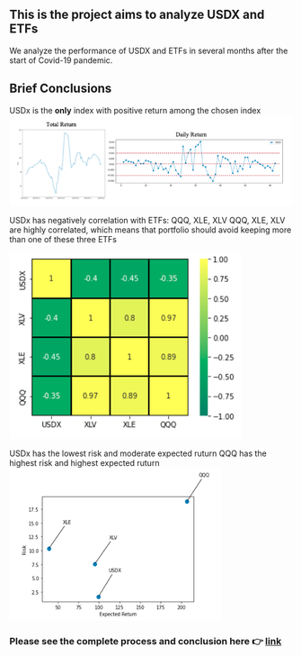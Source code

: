 ## This is the project aims to analyze USDX and ETFs

 We analyze the performance of USDX and ETFs in several months after the start of Covid-19 pandemic.
 
## Brief Conclusions
 
 USDx is the **only** index with positive return among the chosen index
 ![alt text](https://github.com/peter75977/Analysis-of-USDx-and-ETFs/blob/main/SEAS%206401-etf-usdx-project/README_IMG/USDx_img.png)
 
 
 
 USDx has negatively correlation with ETFs: QQQ, XLE, XLV
 QQQ, XLE, XLV are highly correlated, which means that portfolio should avoid keeping more than one of these three ETFs
 
 
  ![alt text](https://github.com/peter75977/Analysis-of-USDx-and-ETFs/blob/main/SEAS%206401-etf-usdx-project/README_IMG/USDx_Corr_img.png)
 
 
 
 USDx has the lowest risk and moderate expected ruturn
 QQQ has the highest risk and highest expected ruturn
  ![alt text](https://github.com/peter75977/Analysis-of-USDx-and-ETFs/blob/main/SEAS%206401-etf-usdx-project/README_IMG/Risk_img.png)
 
 
 

### Please see the complete process and conclusion here 👉 [link](https://github.com/peter75977/Analysis-of-USDx-and-ETFs/blob/main/SEAS%206401-etf-usdx-project/Final_Report.pdf)
